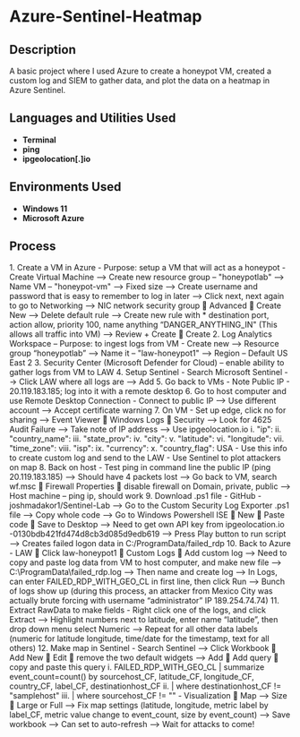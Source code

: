 # Azure-Sentinel-Heatmap

<h2>Description</h2>
A basic project where I used Azure to create a honeypot VM, created a custom log and SIEM to gather data, and plot the data on a heatmap in Azure Sentinel.
<br />


<h2>Languages and Utilities Used</h2>

- <b>Terminal</b> 
- <b>ping</b> 
- <b>ipgeolocation[.]io</b> 

<h2>Environments Used </h2>

- <b>Windows 11</b>
- <b>Microsoft Azure</b>

<h2>Process</h2> 
1. Create a VM in Azure
- Purpose: setup a VM that will act as a honeypot
- Create Virtual Machine --> Create new resource group – "honeypotlab" --> Name VM – "honeypot-vm" --> Fixed size --> Create username and password that is easy to remember to log in later --> Click next, next again to go to Networking --> NIC network security group  Advanced  Create New --> Delete default rule --> Create new rule with * destination port, action allow, priority 100, name anything “DANGER_ANYTHING_IN" (This allows all traffic into VM) --> Review + Create  Create
2. Log Analytics Workspace
– Purpose: to ingest logs from VM
- Create new --> Resource group “honeypotlab” --> Name it – "law-honeypot1" --> Region – Default US East 2
3.	Security Center (Microsoft Defender for Cloud) – enable ability to gather logs from VM to LAW
4.	Setup Sentinel
- Search Microsoft Sentinel --> Click LAW where all logs are --> Add
5.	Go back to VMs
- Note Public IP - 20.119.183.185; log into it with a remote desktop
6.	Go to host computer and use Remote Desktop Connection
- Connect to public IP --> Use different account --> Accept certificate warning
7.	On VM
- Set up edge, click no for sharing --> Event Viewer  Windows Logs  Security --> Look for 4625 Audit Failure --> Take note of IP address --> Use ipgeolocation.io
i.	"ip": 
ii.	"country_name": 
iii.	"state_prov":  
iv.	"city": 
v.	"latitude": 
vi.	"longitude": 
vii.	"time_zone": 
viii.	"isp": 
ix.	"currency": 
x.	"country_flag": USA
- Use this info to create custom log and send to the LAW
- Use Sentinel to plot attackers on map
8.	Back on host
- Test ping in command line the public IP (ping 20.119.183.185) --> Should have 4 packets lost --> Go back to VM, search wf.msc  Firewall Properties  disable firewall on Domain, private, public --> Host machine – ping ip, should work
9.	Download .ps1 file
- GitHub - joshmadakor1/Sentinel-Lab --> Go to the Custom Security Log Exporter .ps1 file --> Copy whole code --> Go to Windows Powershell ISE  New  Paste code  Save to Desktop --> Need to get own API key from ipgeolocation.io -0130bdb421fd474d8cb3d085d9edb619 --> Press Play button to run script --> Creates failed logon data in C:/ProgramData/failed_rdp
10.	Back to Azure
- LAW  Click law-honeypot1  Custom Logs  Add custom log --> Need to copy and paste log data from VM to host computer, and make new file --> C:\ProgramData\failed_rdp.log --> Then name and create log --> In Logs, can enter FAILED_RDP_WITH_GEO_CL in first line, then click Run --> Bunch of logs show up (during this process, an attacker from Mexico City was actually brute forcing with username “administrator” IP 189.254.74.74)
11.	Extract RawData to make fields
- Right click one of the logs, and click Extract --> Highlight numbers next to latitude, enter name “latitude”, then drop down menu select Numeric --> Repeat for all other data labels (numeric for latitude longitude, time/date for the timestamp, text for all others)
12.	Make map in Sentinel
- Search Sentinel --> Click Workbook  Add New  Edit  remove the two default widgets --> Add  Add query  copy and paste this query 
i.	FAILED_RDP_WITH_GEO_CL | summarize event_count=count() by sourcehost_CF, latitude_CF, longitude_CF, country_CF, label_CF, destinationhost_CF
ii.	| where destinationhost_CF != "samplehost"
iii.	| where sourcehost_CF != ""
- Visualization  Map --> Size  Large or Full --> Fix map settings (latitude, longitude, metric label by label_CF, metric value change to event_count, size by event_count) --> Save workbook --> Can set to auto-refresh --> Wait for attacks to come!


<!--
 ```diff
- text in red
+ text in green
! text in orange
# text in gray
@@ text in purple (and bold)@@
```
--!>
